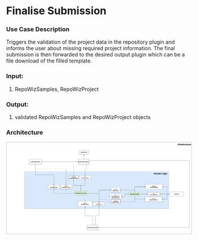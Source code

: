 # Finalise Submission

### Use Case Description

Triggers the validation of the project data in the repository plugin and informs the user about missing required project
information.
The final submission is then forwarded to the desired output plugin which can be a file download of the filled template.	

### Input:
1. RepoWizSamples, RepoWizProject

### Output:
1. validated RepoWizSamples and RepoWizProject objects

### Architecture
![architecture](architecture-FinaliseSubmission.png)

